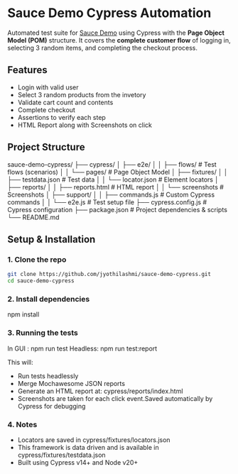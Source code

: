 # Sauce Demo Cypress Automation
Automated test suite for [Sauce Demo](https://www.saucedemo.com) using Cypress with the **Page Object Model (POM)** structure. It covers the **complete customer flow** of logging in, selecting 3 random items, and completing the checkout process.

## Features
-  Login with valid user  
-  Select 3 random products from the invetory
-  Validate cart count and contents  
-  Complete checkout  
-  Assertions to verify each step  
-  HTML Report along with Screenshots on click
## Project Structure 
sauce-demo-cypress/
├── cypress/
│ ├── e2e/
│ │ ├── flows/ # Test flows (scenarios)
│ │ └── pages/ # Page Object Model
│ ├── fixtures/
│ │ ├── testdata.json # Test data
│ │ └── locator.json #  Element locators
│ ├── reports/
│ │ ├── reports.html # HTML report
│ │ └── screenshots #  Screenshots
│ ├── support/
│ │ ├── commands.js # Custom Cypress commands
│ │ └── e2e.js # Test setup file
├── cypress.config.js # Cypress configuration
├── package.json # Project dependencies & scripts
└── README.md 
## Setup & Installation

### 1. Clone the repo

```bash
git clone https://github.com/jyothilashmi/sauce-demo-cypress.git
cd sauce-demo-cypress
```
### 2. Install dependencies

npm install

### 3. Running the tests 
In GUI : npm run test
Headless: npm run test:report

This will:

- Run tests headlessly
- Merge Mochawesome JSON reports
- Generate an HTML report at: cypress/reports/index.html
- Screenshots are taken for each click event.Saved automatically by Cypress for debugging
### 4. Notes 
- Locators are saved in cypress/fixtures/locators.json
- This framework is data driven and is available in cypress/fixtures/testdata.json
- Built using Cypress v14+ and Node v20+


